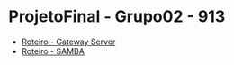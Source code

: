 # ProjetoFinal - Grupo02 - 913

- [Roteiro - Gateway Server](https://github.com/DudaSSilva/grupo2-projetoFinal-4b-sred/blob/main/gateway.md)
- [Roteiro - SAMBA ](https://github.com/DudaSSilva/grupo2-projetoFinal-4b-sred/blob/main/samba.md)
